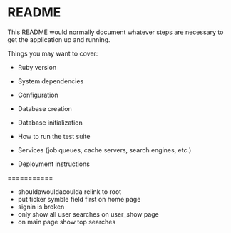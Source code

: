 # README

This README would normally document whatever steps are necessary to get the
application up and running.

Things you may want to cover:

* Ruby version

* System dependencies

* Configuration

* Database creation

* Database initialization

* How to run the test suite

* Services (job queues, cache servers, search engines, etc.)

* Deployment instructions

===========

* shouldawouldacoulda relink to root
* put ticker symble field first on home page
* signin is broken
* only show all user searches on user_show page
* on main page show top searches
